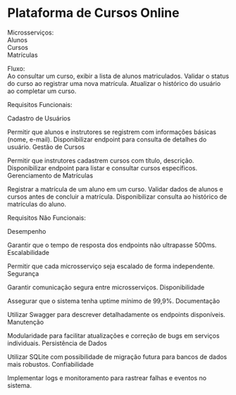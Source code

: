 # Plataforma de Cursos Online
Microsserviços: <br> Alunos <br> Cursos <br> Matrículas <br>


Fluxo: <br>
Ao consultar um curso, exibir a lista de alunos matriculados.
Validar o status do curso ao registrar uma nova matrícula.
Atualizar o histórico do usuário ao completar um curso.

Requisitos Funcionais: <br>

Cadastro de Usuários

Permitir que alunos e instrutores se registrem com informações básicas (nome, e-mail).
Disponibilizar endpoint para consulta de detalhes do usuário.
Gestão de Cursos

Permitir que instrutores cadastrem cursos com título, descrição.
Disponibilizar endpoint para listar e consultar cursos específicos.
Gerenciamento de Matrículas

Registrar a matrícula de um aluno em um curso.
Validar dados de alunos e cursos antes de concluir a matrícula.
Disponibilizar consulta ao histórico de matrículas do aluno.


Requisitos Não Funcionais: <br>

Desempenho

Garantir que o tempo de resposta dos endpoints não ultrapasse 500ms.
Escalabilidade

Permitir que cada microsserviço seja escalado de forma independente.
Segurança

Garantir comunicação segura entre microsserviços.
Disponibilidade

Assegurar que o sistema tenha uptime mínimo de 99,9%.
Documentação

Utilizar Swagger para descrever detalhadamente os endpoints disponíveis.
Manutenção

Modularidade para facilitar atualizações e correção de bugs em serviços individuais.
Persistência de Dados

Utilizar SQLite com possibilidade de migração futura para bancos de dados mais robustos.
Confiabilidade

Implementar logs e monitoramento para rastrear falhas e eventos no sistema.
